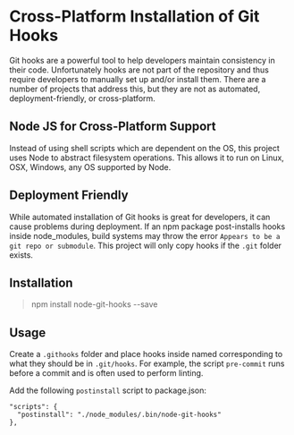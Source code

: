 # Cross-Platform Installation of Git Hooks

Git hooks are a powerful tool to help developers maintain consistency in their code.
Unfortunately hooks are not part of the repository and thus require developers to
manually set up and/or install them.  There are a number of projects that address
this, but they are not as automated, deployment-friendly, or cross-platform.

## Node JS for Cross-Platform Support

Instead of using shell scripts which are dependent on the OS, this project uses
Node to abstract filesystem operations.  This allows it to run on Linux, OSX,
Windows, any OS supported by Node.

## Deployment Friendly

While automated installation of Git hooks is great for developers, it can cause
problems during deployment.  If an npm package post-installs
hooks inside node_modules, build systems may throw the error
`Appears to be a git repo or submodule`.  This project will only copy hooks
if the `.git` folder exists.

## Installation

> npm install node-git-hooks --save

## Usage

Create a `.githooks` folder and place hooks inside named corresponding to what they should be in `.git/hooks`.  For example, the script `pre-commit`
runs before a commit and is often used to perform linting.

Add the following `postinstall` script to package.json:
```
"scripts": {
  "postinstall": "./node_modules/.bin/node-git-hooks"
},
```
